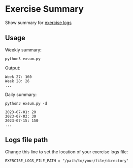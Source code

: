 # Exercise Summary

Show summary for [exercise logs](https://github.com/lodenrogue/exercise-logs)

## Usage

Weekly summary:

```
python3 exsum.py
```

Output:

```
Week 27: 160
Week 28: 26
...
```

Daily summary:

```
python3 exsum.py -d
```

```
2023-07-01: 20
2023-07-03: 30
2023-07-15: 150
...
```

## Logs file path

Change this line to set the location of your exercise logs file:

```
EXERCISE_LOGS_FILE_PATH = "/path/to/your/file/directory"
```
